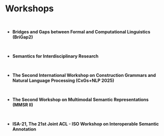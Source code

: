 Workshops
====

<br>

- **Bridges and Gaps between Formal and Computational Linguistics (BriGap2)**

<br>

- **Semantics for Interdisciplinary Research**

<br>

- **The Second International Workshop on Construction Grammars and Natural Language Processing (CxGs+NLP 2025)**

<br>

- **The Second Workshop on Multimodal Semantic Representations (MMSR II)**  

<br>

- **ISA-21, The 21st Joint ACL - ISO Workshop on Interoperable Semantic Annotation**  